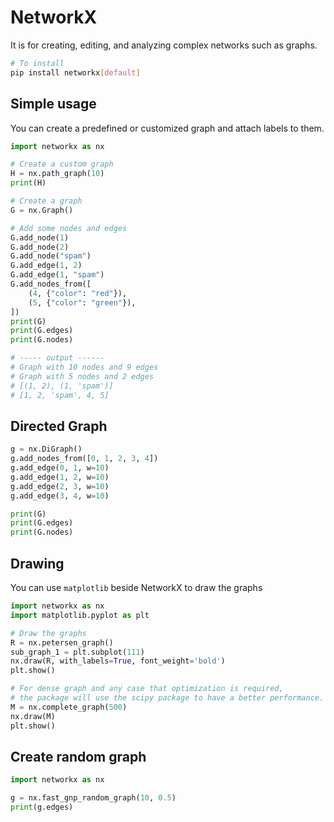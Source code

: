 # NetworkX

It is for creating, editing, and analyzing complex networks such as graphs.

```bash
# To install
pip install networkx[default]
```

## Simple usage

You can create a predefined or customized graph and attach labels to them.

```python
import networkx as nx

# Create a custom graph
H = nx.path_graph(10)
print(H)

# Create a graph
G = nx.Graph()

# Add some nodes and edges
G.add_node(1)
G.add_node(2)
G.add_node("spam")
G.add_edge(1, 2)
G.add_edge(1, "spam")
G.add_nodes_from([
    (4, {"color": "red"}),
    (5, {"color": "green"}),
])
print(G)
print(G.edges)
print(G.nodes)

# ----- output ------
# Graph with 10 nodes and 9 edges
# Graph with 5 nodes and 2 edges
# [(1, 2), (1, 'spam')]
# [1, 2, 'spam', 4, 5]
```

## Directed Graph

```python
g = nx.DiGraph()  
g.add_nodes_from([0, 1, 2, 3, 4])  
g.add_edge(0, 1, w=10)  
g.add_edge(1, 2, w=10)  
g.add_edge(2, 3, w=10)  
g.add_edge(3, 4, w=10)

print(G)
print(G.edges)
print(G.nodes)
```

## Drawing

You can use `matplotlib` beside NetworkX to draw the graphs

```python
import networkx as nx
import matplotlib.pyplot as plt

# Draw the graphs
R = nx.petersen_graph()
sub_graph_1 = plt.subplot(111)
nx.draw(R, with_labels=True, font_weight='bold')
plt.show()

# For dense graph and any case that optimization is required, 
# the package will use the scipy package to have a better performance.
M = nx.complete_graph(500)
nx.draw(M)
plt.show()
```

## Create random graph

```python
import networkx as nx

g = nx.fast_gnp_random_graph(10, 0.5)
print(g.edges)
```